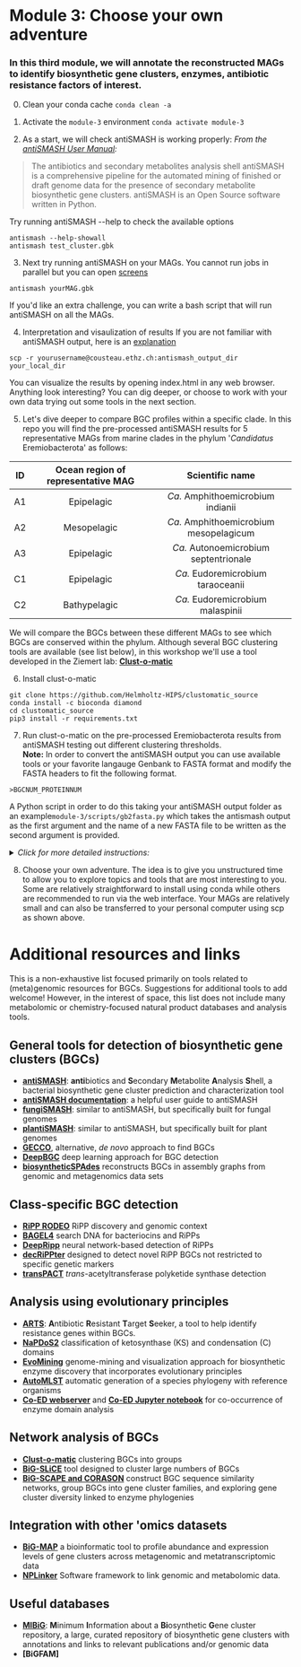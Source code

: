 # Module 3: Choose your own adventure

### In this third module, we will annotate the reconstructed MAGs to identify biosynthetic gene clusters, enzymes, antibiotic resistance factors of interest. 

0. Clean your conda cache
```conda clean -a```

1. Activate the ```module-3``` environment
```conda activate module-3```

2. As a start, we will check antiSMASH is working properly:
*From the [antiSMASH User Manual](https://docs.antismash.secondarymetabolites.org/#):*

>The antibiotics and secondary metabolites analysis shell antiSMASH is a comprehensive pipeline for the automated mining of finished or draft genome data for the presence of secondary metabolite biosynthetic gene clusters. antiSMASH is an Open Source software written in Python.


Try running antiSMASH --help to check the available options
```
antismash --help-showall 
antismash test_cluster.gbk
```
3. Next try running antiSMASH on your MAGs. You cannot run jobs in parallel but you can open [screens](https://kb.iu.edu/d/acuy)
```
antismash yourMAG.gbk
```
If you'd like an extra challenge, you can write a bash script that will run antiSMASH on all the MAGs.

4. Interpretation and visaulization of results
If you are not familiar with antiSMASH output, here is an [explanation](https://docs.antismash.secondarymetabolites.org/understanding_output/)

```
scp -r yourusername@cousteau.ethz.ch:antismash_output_dir your_local_dir
```
You can visualize the results by opening index.html in any web browser. Anything look interesting? You can dig deeper, or choose to work with your own data trying out some tools in the next section.

5. Let's dive deeper to compare BGC profiles within a specific clade. In this repo you will find the pre-processed antiSMASH results for 5 representative MAGs from marine clades in the phylum '*Candidatus* Eremiobacterota' as follows:

|ID|Ocean region of representative MAG|Scientific name|
|:---:|:------------:|:----------:|
|A1|Epipelagic|*Ca.* Amphithoemicrobium indianii|
|A2|Mesopelagic|*Ca.* Amphithoemicrobium mesopelagicum|
|A3|Epipelagic|*Ca.* Autonoemicrobium septentrionale|
|C1|Epipelagic|*Ca.* Eudoremicrobium taraoceanii|
|C2|Bathypelagic|*Ca.* Eudoremicrobium malaspinii|

We will compare the BGCs between these different MAGs to see which BGCs are conserved within the phylum. Although several BGC clustering tools are available (see list below), in this workshop we'll use a tool developed in the Ziemert lab: **[Clust-o-matic](https://github.com/Helmholtz-HIPS/clustomatic_source)** 

6. Install clust-o-matic
```
git clone https://github.com/Helmholtz-HIPS/clustomatic_source
conda install -c bioconda diamond
cd clustomatic_source
pip3 install -r requirements.txt
```

7. Run clust-o-matic on the pre-processed Eremiobacterota results from antiSMASH testing out different clustering thresholds. <br>
**Note:** In order to convert the antiSMASH output you can use available tools or your favorite langauge Genbank to FASTA format and modify the FASTA headers to fit the following format. 
```
>BGCNUM_PROTEINNUM
```
A Python script in order to do this taking your antiSMASH output folder as an example```module-3/scripts/gb2fasta.py``` which takes the antismash output as the first argument and the name of a new FASTA file to be written as the second argument is provided.

<details>
<summary><i>Click for more detailed instructions:</I></summary>
From your user directory when you login:
```
git clone https://github.com/applied-meta-omics-ethz-2023/metagenomics-workshop.git
cd metagenomics-workshop/module-3/
python3 scripts/gb2fasta.py data/eremio_antismash_gbk_output/ ~/clustomatic_source/gb2fasta_output.fasta
cd ~/clustomatic_source/
python3 clustomatic.py gb2fasta_output.fasta 0.95 > clustomatic_output.txt
less clustomatic_output.txt
```  

 On your local terminal:
```
scp -r yourusername@cousteau.ethz.ch:clustomatic_source/clustomatic_output.txt your_local_dir
```
Open the file in your preferred program and visualize results e.g., as a heatmap.
</details>

8. Choose your own adventure. The idea is to give you unstructured time to allow you to explore topics and tools that are most interesting to you. Some are relatively straightforward to install using conda while others are recommended to run via the web interface. Your MAGs are relatively small and can also be transferred to your personal computer using scp as shown above.

# Additional resources and links
This is a non-exhaustive list focused primarily on tools related to (meta)genomic resources for BGCs. Suggestions for additional tools to add welcome! However, in the interest of space, this list does not include many metabolomic or chemistry-focused natural product databases and analysis tools. 

## General tools for detection of biosynthetic gene clusters (BGCs)
- **[antiSMASH](https://antismash.secondarymetabolites.org/#!/start)**: **anti**biotics and **S**econdary **M**etabolite **A**nalysis **S**hell, a bacterial biosynthetic gene cluster prediction and characterization tool
- **[antiSMASH documentation](https://docs.antismash.secondarymetabolites.org/)**: a helpful user guide to antiSMASH
- **[fungiSMASH](https://fungismash.secondarymetabolites.org/#!/start)**: similar to antiSMASH, but specifically built for fungal genomes
- **[plantiSMASH](http://plantismash.secondarymetabolites.org/)**: similar to antiSMASH, but specifically built for plant genomes
- **[GECCO](https://gecco.embl.de)**, alternative, *de novo* approach to find BGCs 
- **[DeepBGC](https://github.com/Merck/deepbgc)** deep learning approach for BGC detection
- **[biosyntheticSPAdes](https://cab.spbu.ru/software/biosyntheticspades/)** reconstructs BGCs in assembly graphs from genomic and metagenomics data sets

## Class-specific BGC detection
- **[RiPP RODEO](https://ripp.rodeo/index.html)** RiPP discovery and genomic context
- **[BAGEL4](https://github.com/annejong/BAGEL4)** search DNA for bacteriocins and RiPPs
- **[DeepRipp](http://deepripp.magarveylab.ca)** neural network-based detection of RiPPs
- **[decRiPPter](https://github.com/Alexamk/decRiPPter)** designed to detect novel RiPP BGCs not restricted to specific genetic markers
- **[transPACT](https://github.com/chevrm/transPACT)** *trans*-acetyltransferase polyketide synthase detection

## Analysis using evolutionary principles
- **[ARTS](http://arts.ziemertlab.com/)**: **A**ntibiotic **R**esistant **T**arget **S**eeker, a tool to help identify resistance genes within BGCs.
- **[NaPDoS2](https://npdomainseeker.sdsc.edu/napdos2/napdos_home_v2.html)** classification of ketosynthase (KS) and condensation (C) domains 
- **[EvoMining](https://github.com/nselem/EvoMining/wiki)** genome-mining and visualization approach for biosynthetic enzyme discovery that incorporates evolutionary principles
- **[AutoMLST](https://automlst.ziemertlab.com)** automatic generation of a species phylogeny with reference organisms
- **[Co-ED webserver](http://enzyme-analysis.org)** and **[Co-ED Jupyter notebook](https://github.com/tderond/CO-ED)** for co-occurrence of enzyme domain analysis

## Network analysis of BGCs
- **[Clust-o-matic](https://github.com/Helmholtz-HIPS/clustomatic_source)** clustering BGCs into groups
- **[BiG-SLiCE](https://github.com/medema-group/bigslice)**  tool designed to cluster large numbers of BGCs
- **[BiG-SCAPE and CORASON](https://bigscape-corason.secondarymetabolites.org/index.html)** construct BGC sequence similarity networks, group BGCs into gene cluster families, and exploring gene cluster diversity linked to enzyme phylogenies

## Integration with other 'omics datasets 
- **[BiG-MAP](https://github.com/medema-group/BiG-MAP)** a bioinformatic tool to profile abundance and expression levels of gene clusters across metagenomic and metatranscriptomic data
- **[NPLinker](https://journals.plos.org/ploscompbiol/article?id=10.1371/journal.pcbi.1008920)** Software framework to link genomic and metabolomic data.

## Useful databases
- **[MIBiG](https://mibig.secondarymetabolites.org/)**: **M**inimum **I**nformation about a **Bi**osynthetic **G**ene cluster repository, a large, curated repository of biosynthetic gene clusters with annotations and links to relevant publications and/or genomic data
- **[BiGFAM]**

